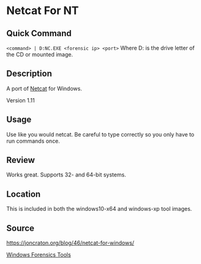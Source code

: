 # Netcat For NT

## Quick Command
`<command> | D:NC.EXE <forensic ip> <port>`
Where D: is the drive letter of the CD or mounted image.


## Description
A port of [Netcat] for Windows.

Version 1.11

[Netcat]: ../linux/netcat.md


## Usage
Use like you would netcat.  Be careful to type correctly so you only have to 
run commands once.


## Review
Works great.  Supports 32- and 64-bit systems.


## Location
This is included in both the windows10-x64 and windows-xp tool images.


## Source
https://joncraton.org/blog/46/netcat-for-windows/


[Windows Forensics Tools](windows.md)
